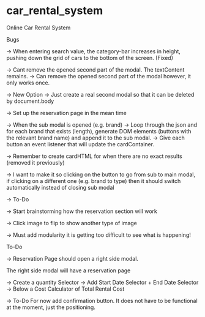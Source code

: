 # car_rental_system
Online Car Rental System

Bugs

-> When entering search value, the category-bar increases in height, pushing down the grid of cars to the bottom of the screen. (Fixed)

-> Cant remove the opened second part of the modal. The textContent remains.
-> Can remove the opened second part of the modal however, it only works once.

-> New Option -> Just create a real second modal so that it can be deleted by document.body

-> Set up the reservation page in the mean time

-> When the sub modal is opened (e.g. brand) 
-> Loop through the json and for each brand that exists (length), generate DOM elements (buttons with the relevant brand name) and append it to the sub modal.
-> Give each button an event listener that will update the cardContainer.

-> Remember to create cardHTML for when there are no exact results (removed it previously)

-> I want to make it so clicking on the button to go from sub to main modal, if clicking on a different one (e.g. brand to type) then it should switch automatically instead of closing sub modal


-> To-Do

-> Start brainstorming how the reservation section will work

-> Click image to flip to show another type of image

-> Must add modularity it is getting too difficult to see what is happening!

To-Do

-> Reservation Page should open a right side modal.

The right side modal will have a reservation page

-> Create a quantity Selector
-> Add Start Date Selector + End Date Selector
-> Below a Cost Calculator of Total Rental Cost

-> To-Do
For now add confirmation button. It does not have to be functional at the moment, just the positioning.